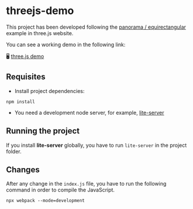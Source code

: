 # threejs-demo

This project has been developed following the [panorama / equirectangular](https://threejs.org/examples/#webgl_panorama_equirectangular) example in three.js website.

You can see a working demo in the following link:

🖥 [three.js demo](https://veroreinah.github.io/threejs-demo/index.html)

## Requisites

- Install project dependencies:

```
npm install
```

- You need a development node server, for example, [lite-server](https://www.npmjs.com/package/lite-server)

## Running the project

If you install **lite-server** globally, you have to run `lite-server` in the project folder.

## Changes

After any change in the `index.js` file, you have to run the following command in order to compile the JavaScript.

```
npx webpack --mode=development
```
